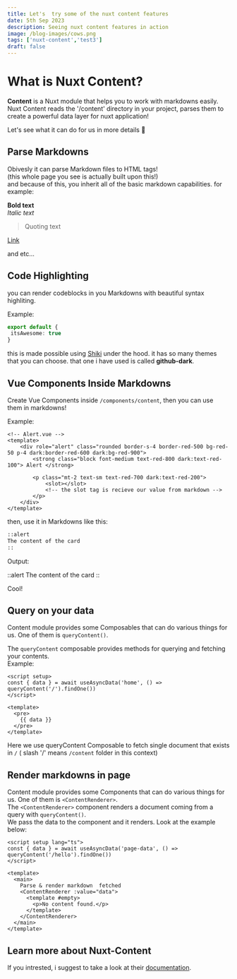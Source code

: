 ```yaml
---
title: Let's  try some of the nuxt content features 
date: 5th Sep 2023
description: Seeing nuxt content features in action
image: /blog-images/cows.png
tags: ['nuxt-content','test3']
draft: false
---
```

# What is Nuxt Content?

**Content** is a Nuxt module that helps you to work with markdowns easily.
Nuxt Content reads the '/content' directory in your project, parses them to create 
a powerful data layer for nuxt application! <br>

Let's see what it can do for us in more details :rocket:

## Parse Markdowns

Obivesly it can parse Markdown files to HTML tags! <br>
(this whole page you see is actually built upon this!) <br>
and because of this, you inherit all of the basic markdown capabilities.
 for example: <br>
 
 **Bold text** <br>
 *Italic text* <br>
 > Quoting text 

[Link](https://content.nuxt.com/) 

and etc...


## Code Highlighting

you can render codeblocks in you Markdowns with beautiful syntax highliting. 

Example:
```ts
export default {
 itsAwesome: true
}
```
this is made possible using [Shiki](https://github.com/shikijs/shiki) under the hood.
it has so many themes that you can choose. that one i have used is called **github-dark**.

## Vue Components Inside Markdowns

Create Vue Components inside `/components/content`, then you can use them in markdowns!

Example:
```vue
<!-- Alert.vue -->
<template>
    <div role="alert" class="rounded border-s-4 border-red-500 bg-red-50 p-4 dark:border-red-600 dark:bg-red-900">
        <strong class="block font-medium text-red-800 dark:text-red-100"> Alert </strong>

        <p class="mt-2 text-sm text-red-700 dark:text-red-200">
            <slot></slot> 
            <!-- the slot tag is recieve our value from markdown -->
        </p>
    </div>
</template>
```

then, use it in Markdowns like this: 

```md
::alert
The content of the card
::
```

Output: 


::alert
The content of the card
::

Cool!

## Query on your data

Content module provides some Composables that can do various things for us. One of them is `queryContent()`. <br>

The `queryContent` composable provides methods for querying and fetching your contents. <br>
Example:

```vue
<script setup>
const { data } = await useAsyncData('home', () => queryContent('/').findOne())
</script>

<template>
  <pre>
    {{ data }}
  </pre>
</template>
```

Here we use queryContent Composable to fetch single document that exists in `/` ( slash '/' means `/content` folder in this context)

## Render markdowns in page

Content module provides some Components that can do various things for us. One of them is `<ContentRenderer>`. <br>
The `<ContentRenderer>` component renders a document coming from a query with `queryContent()`. <br>
We pass the data to the component and it renders. 
Look at the example below: 

```vue
<script setup lang="ts">
const { data } = await useAsyncData('page-data', () => queryContent('/hello').findOne())
</script>

<template>
  <main>
    Parse & render markdown  fetched
    <ContentRenderer :value="data"> 
      <template #empty>
        <p>No content found.</p>
      </template>
    </ContentRenderer>
  </main>
</template>
```

## Learn more about Nuxt-Content

If you intrested, i suggest to take a look at their [documentation](https://content.nuxt.com/).





